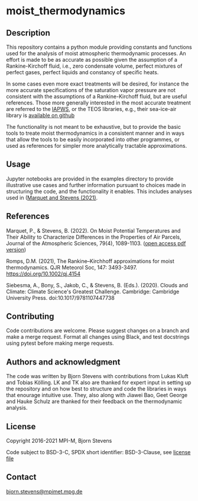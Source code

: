 # moist_thermodynamics

## Description
This repository contains a python module providing constants and functions used for the analysis of moist atmospheric thermodynamic processes.  An effort is made to be as accurate as possible given the assumption of a Rankine-Kirchoff fluid, i.e., zero condensate volume, perfect mixtures of perfect gases, perfect liquids and constancy of specific heats.  

In some cases even more exact treatments will be desired, for instance the more accurate specifications of the saturation vapor pressure are not consistent with the assumptions of a Rankine-Kirchoff fluid, but are useful references.  Those more generally interested in the most accurate treatment are referred to the [IAPWS](http://iapws.org), or the TEOS libraries, e.g., their sea-ice-air library is [available on github](https://github.com/TEOS-10/SIA-Fortran)

The functionality is not meant to be exhaustive, but to provide the basic tools to treate moist thermodynamics in a consistent manner and in ways that allow the tools to be easily incorporated into other programmes, or used as references for simpler more analytically tractable approximations.   

## Usage
Jupyter notebooks are provided in the examples directory to provide illustrative use cases and further information pursuant to choices made in structuring the code, and the functionality it enables.  This includes analyses used in ([Marquet and Stevens (2021)](https://journals.ametsoc.org/view/journals/atsc/79/4/JAS-D-21-0095.1.xml).

## References

Marquet, P., & Stevens, B. (2022). On Moist Potential Temperatures and Their Ability to Characterize Differences in the Properties of Air Parcels, Journal of the Atmospheric Sciences, 79(4), 1089-1103. ([open access pdf version](https://arxiv.org/pdf/2104.01376.pdf)) 


Romps, D.M. (2021), The Rankine–Kirchhoff approximations for moist thermodynamics. QJR Meteorol Soc, 147: 3493-3497. https://doi.org/10.1002/qj.4154

Siebesma, A., Bony, S., Jakob, C., & Stevens, B. (Eds.). (2020). Clouds and Climate: Climate Science's Greatest Challenge. Cambridge: Cambridge University Press. doi:10.1017/9781107447738

## Contributing
Code contributions are welcome.  Please suggest changes on a branch and make a merge request.  Format all changes using Black, and test docstrings using pytest before making merge requests.

## Authors and acknowledgment
The code was written by Bjorn Stevens with contributions from Lukas Kluft and Tobias Kölling. LK and TK also are thanked for expert input in setting up the repository and on how best to structure and code the libraries in ways that enourage intuitive use.  They, also along with Jiawei Bao, Geet George and Hauke Schulz are thanked for their feedback on the thermodynamic analysis.

## License
Copyright 2016-2021 MPI-M, Bjorn Stevens

Code subject to BSD-3-C, SPDX short identifier: BSD-3-Clause, see [license file](LICENSE.md)


## Contact
bjorn.stevens@mpimet.mpg.de

